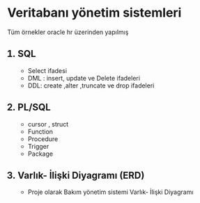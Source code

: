 
<!DOCTYPE html>
<html>
<head>
</head>
<body>
	<h1> Veritabanı yönetim sistemleri</h1>
	<p> Tüm örnekler oracle hr üzerinden yapılmış</p>
	<ol>
		<h2><li > SQL</li></h2>
		<ul>
			<li> Select ifadesi</li>
			<li> DML : insert, update ve Delete ifadeleri</li>
			<li> DDL: create ,alter ,truncate ve drop ifadeleri</li>
		</ul>
		<h2><li > PL/SQL </li></h2>
		<ul> 
			<li> cursor , struct </li>
			<li> Function</li>
			<li> Procedure</li>
			<li> Trigger</li>
			<li> Package</li>
		</ul>
		<h2><li >Varlık- İlişki Diyagramı (ERD)  </li></h2>
		<ul>
			<li> Proje olarak  Bakım yönetim sistemi Varlık- İlişki Diyagramı </li>
		</ul>
	</ol>
</body>
</html>
